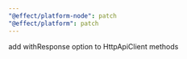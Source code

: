 ```yaml
---
"@effect/platform-node": patch
"@effect/platform": patch
---
```


add withResponse option to HttpApiClient methods
